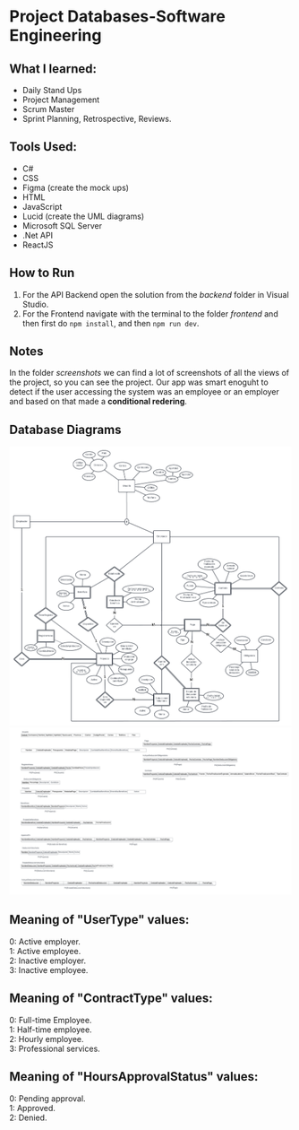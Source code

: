 # Project Databases-Software Engineering

## What I learned:
- Daily Stand Ups
- Project Management
- Scrum Master
- Sprint Planning, Retrospective, Reviews.

## Tools Used:
- C#
- CSS
- Figma (create the mock ups)
- HTML
- JavaScript
- Lucid (create the UML diagrams)
- Microsoft SQL Server
- .Net API
- ReactJS

## How to Run
1. For the API Backend open the solution from the _backend_ folder in Visual Studio.
2. For the Frontend navigate with the terminal to the folder _frontend_ and then first do `npm install`, and then `npm run dev`.

## Notes
In the folder _screenshots_ we can find a lot of screenshots of all the views of the project, so you can see the project. Our app was smart enoguht to detect if the user accessing the system was an employee or an employer and based on that made a **conditional redering**.

## Database Diagrams
![](sprint2/database_ER_diagrams.png)
![](sprint2/database_Tables_diagrams.png)

## Meaning of "UserType" values:
0: Active employer. <br />
1: Active employee. <br />
2: Inactive employer. <br />
3: Inactive employee.

## Meaning of "ContractType" values:
0: Full-time Employee. <br />
1: Half-time employee. <br />
2: Hourly employee. <br />
3: Professional services.

## Meaning of "HoursApprovalStatus" values:
0: Pending approval. <br />
1: Approved. <br />
2: Denied.
